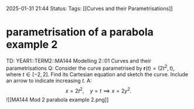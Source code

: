 2025-01-31 21:44
Status: 
Tags: [[Curves and their Parametrisations]]
# parametrisation of a parabola example 2

TD: YEAR1::TERM2::MA144 Modelling 2::01 Curves and their parametrisations 
Q: Consider the curve parametrised by $\mathbf{r}(t) = (2t^2, t)$, where $t \in [-2, 2]$. Find its Cartesian equation and sketch the curve. Include an arrow to indicate increasing $t$.
A: $$
x = 2t^2, \quad y = t \implies x = 2y^2.
$$![[MA144 Mod 2 parabola example 2.png]]
<!--ID: 1738360103573-->

